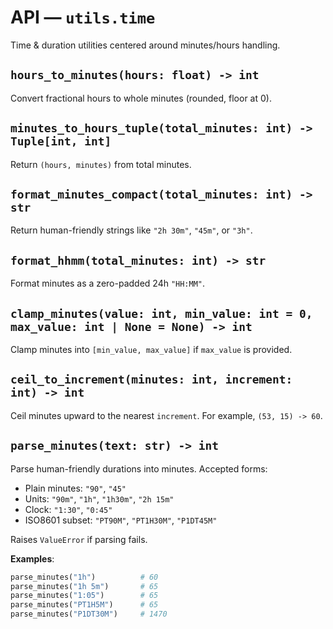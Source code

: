 # API — `utils.time`

Time & duration utilities centered around minutes/hours handling.

## `hours_to_minutes(hours: float) -> int`

Convert fractional hours to whole minutes (rounded, floor at 0).

## `minutes_to_hours_tuple(total_minutes: int) -> Tuple[int, int]`

Return `(hours, minutes)` from total minutes.

## `format_minutes_compact(total_minutes: int) -> str`

Return human-friendly strings like `"2h 30m"`, `"45m"`, or `"3h"`.

## `format_hhmm(total_minutes: int) -> str`

Format minutes as a zero-padded 24h `"HH:MM"`.

## `clamp_minutes(value: int, min_value: int = 0, max_value: int | None = None) -> int`

Clamp minutes into `[min_value, max_value]` if `max_value` is provided.

## `ceil_to_increment(minutes: int, increment: int) -> int`

Ceil minutes upward to the nearest `increment`. For example, `(53, 15) -> 60`.

## `parse_minutes(text: str) -> int`

Parse human-friendly durations into minutes. Accepted forms:

- Plain minutes: `"90"`, `"45"`
- Units: `"90m"`, `"1h"`, `"1h30m"`, `"2h 15m"`
- Clock: `"1:30"`, `"0:45"`
- ISO8601 subset: `"PT90M"`, `"PT1H30M"`, `"P1DT45M"`

Raises `ValueError` if parsing fails.

**Examples**:

```python
parse_minutes("1h")          # 60
parse_minutes("1h 5m")       # 65
parse_minutes("1:05")        # 65
parse_minutes("PT1H5M")      # 65
parse_minutes("P1DT30M")     # 1470
```
